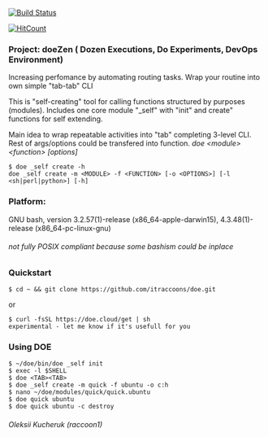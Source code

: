 [![Build Status](https://circleci.com/gh/itraccoons/doe.svg?style=shield)](https://circleci.com/gh/itraccoons/doe/tree/:branch)


[![HitCount](http://hits.dwyl.io/itraccoons/doe.svg)](http://hits.dwyl.io/itraccoons/doe)

### Project: doeZen ( Dozen Executions, Do Experiments, DevOps Environment)

Increasing perfomance by automating routing tasks.
Wrap your routine into own simple "tab-tab" CLI

This is "self-creating" tool for calling functions structured by purposes (modules).
Includes one core module "_self" with "init" and create" functions for self extending.

Main idea to wrap repeatable activities into "tab" completing 3-level CLI.
Rest of args/options could be transfered into function. 
_doe \<module\> \<function\> [options]_

    $ doe _self create -h
    doe _self create -m <MODULE> -f <FUNCTION> [-o <OPTIONS>] [-l <sh|perl|python>] [-h]

### Platform:

GNU bash, version 3.2.57(1)-release (x86_64-apple-darwin15), 4.3.48(1)-release (x86_64-pc-linux-gnu)

###### _not fully POSIX compliant because some bashism could be inplace_

### Quickstart

    $ cd ~ && git clone https://github.com/itraccoons/doe.git

or

    $ curl -fsSL https://doe.cloud/get | sh
    experimental - let me know if it's usefull for you


### Using DOE
    $ ~/doe/bin/doe _self init
    $ exec -l $SHELL
    $ doe <TAB><TAB>
    $ doe _self create -m quick -f ubuntu -o c:h
    $ nano ~/doe/modules/quick/quick.ubuntu
    $ doe quick ubuntu
    $ doe quick ubuntu -c destroy


###### Oleksii Kucheruk (raccoon1)
